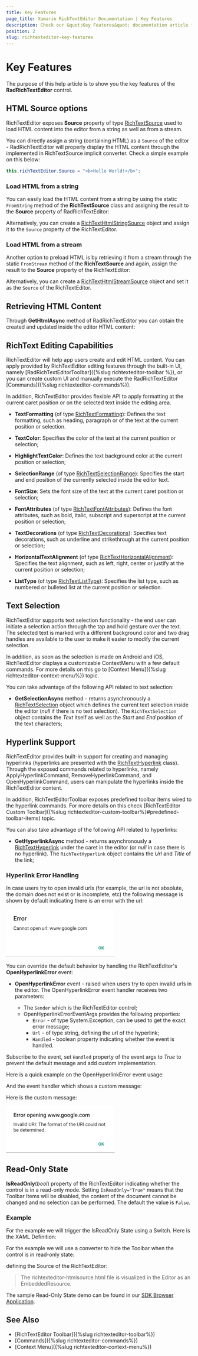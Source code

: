 ```yaml
---
title: Key Features
page_title: Xamarin RichTextEditor Documentation | Key Features
description: Check our &quot;Key Features&quot; documentation article for Telerik RichTextEditor for Xamarin control.
position: 2
slug: richtexteditor-key-features
---
```


# Key Features

The purpose of this help article is to show you the key features of the **RadRichTextEditor** control.

## HTML Source options

RichTextEditor exposes **Source** property of type [RichTextSource](/devtools/xamarin/api/telerik.xamarinforms.richtexteditor.richtextsource) used to load HTML content into the editor from a string as well as from a stream. 

You can directly assign a string (containing HTML) as a <code>Source</code> of the editor - RadRichTextEditor will properly display the HTML content through the implemented in RichTextSource implicit converter. Check a simple example on this below:

```C#
this.richTextEditor.Source = "<b>Hello World!</b>";
```

### Load HTML from a string

You can easily load the HTML content from a string by using the static <code>FromString</code> method of the **RichTextSource** class and assigning the result to the **Source** property of RadRichTextEditor:

<snippet id='richtexteditor-getting-started' />

Alternatively, you can create a [RichTextHtmlStringSource](/devtools/xamarin/api/telerik.xamarinforms.richtexteditor.richtexthtmlstringsource) object and assign it to the <code>Source</code> property of the RichTextEditor.

### Load HTML from a stream

Another option to preload HTML is by retrieving it from a stream through the static <code>FromStream</code> method of the **RichTextSource** and again,  assign the result to the **Source** property of the RichTextEditor:

<snippet id='richtexteditor-keyfeatures-fromstream' />

Alternatively, you can create a [RichTextHtmlStreamSource](/devtools/xamarin/api/telerik.xamarinforms.richtexteditor.richtexthtmlstreamsource) object and set it as the <code>Source</code> of the RichTextEditor.

## Retrieving HTML Content

Through **GetHtmlAsync** method of RadRichTextEditor you can obtain the created and updated inside the editor HTML content:

<snippet id='richtexteditor-keyfeatures-gethtml' />

## RichText Editing Capabilities

RichTextEditor will help app users create and edit HTML content. You can apply provided by RichTextEditor editing features through the built-in UI, namely [RadRichTextEditorToolbar]({%slug richtexteditor-toolbar %}), or you can create custom UI and manually execute the RadRichTextEditor [Commands]({%slug richtexteditor-commands%}).

In addition, RichTextEditor provides flexible API to apply formatting at the current caret position or on the selected text inside the editing area.

* **TextFormatting** (of type [RichTextFormatting](/devtools/xamarin/api/telerik.xamarinforms.richtexteditor.richtextformatting)): Defines the text formatting, such as heading, paragraph or of the text at the current position or selection. 

* **TextColor**: Specifies the color of the text at the current position or selection;

* **HighlightTextColor**: Defines the text background color at the current position or selection;

* **SelectionRange** (of type [RichTextSelectionRange](/devtools/xamarin/api/telerik.xamarinforms.richtexteditor.richtextselectionrange)): Specifies the start and end position of the currently selected inside the editor text.

* **FontSize**: Sets the font size of the text at the current caret position or selection;

* **FontAttributes** (of type [RichTextFontAttributes](/devtools/xamarin/api/telerik.xamarinforms.richtexteditor.richtextfontattributes)): Defines the font attributes, such as bold, italic, subscript and superscript at the current position or selection;

* **TextDecorations** (of type [RichTextDecorations](/devtools/xamarin/api/telerik.xamarinforms.richtexteditor.richtextdecorations)): Specifies text decorations, such as underline and strikethrough at the current position or selection;

* **HorizontalTextAlignment** (of type [RichTextHorizontalAlignment](/devtools/xamarin/api/telerik.xamarinforms.richtexteditor.richtexthorizontalalignment)): Specifies the text alignment, such as left, right, center or justify at the current position or selection;

* **ListType** (of type [RichTextListType](/devtools/xamarin/api/telerik.xamarinforms.richtexteditor.richtextlisttype)): Specifies the list type, such as numbered or bulleted list at the current position or selection.

## Text Selection

RichTextEditor supports text selection functionality - the end user can initiate a selection action through the tap and hold gesture over the text. The selected text is marked with a different background color and two drag handles are available to the user to make it easier to modify the current selection. 

In addition, as soon as the selection is made on Android and iOS, RichTextEditor displays a customizable ContextMenu with a few default commands. For more details on this go to [Context Menu]({%slug richtexteditor-context-menu%}) topic.

You can take advantage of the following API related to text selection:

* **GetSelectionAsync** method - returns asynchronously a [RichTextSelection](/devtools/xamarin/api/telerik.xamarinforms.richtexteditor.richtextselection) object which defines the current text selection inside the editor (*null* if there is no text selection). The <code>RichTextSelection</code> object contains the *Text* itself as well as the *Start* and *End* position of the text characters;

## Hyperlink Support

RichTextEditor provides built-in support for creating and managing hyperlinks (hyperlinks are presented with the [RichTextHyperlink](/devtools/xamarin/api/telerik.xamarinforms.richtexteditor.richtexthyperlink) class). Through the exposed commands related to hyperlinks, namely ApplyHyperlinkCommand, RemoveHyperlinkCommand, and OpenHyperlinkCommand, users can manipulate the hyperlinks inside the RichTextEditor content.

In addition, RichTextEditorToolbar exposes predefined toolbar items wired to the hyperlink commands. For more details on this check [RichTextEditor Custom Toolbar]({%slug richtexteditor-custom-toolbar%}#predefined-toolbar-items) topic.

You can also take advantage of the following API related to hyperlinks:

* **GetHyperlinkAsync** method - returns asynchronously a [RichTextHyperlink](/devtools/xamarin/api/telerik.xamarinforms.richtexteditor.richtexthyperlink) under the caret in the editor (or *null* in case there is no hyperlink). The <code>RichTextHyperlink</code> object contains the *Url* and *Title* of the link;

### Hyperlink Error Handling

In case users try to open invalid urls (for example, the url is not absolute, the domain does not exist or is incomplete, etc) the following message is shown by default indicating there is an error with the url:

![](images/richtexteditor-invalidurl-default.png)

You can override the default behavior by handling the RichTextEditor's **OpenHyperlinkError** event:

* **OpenHyperlinkError** event - raised when users try to open invalid urls in the editor. The OpenHyperlinkError event handler receives two parameters:

	* The <code>Sender</code> which is the RichTextEditor control;
	* OpenHyperlinkErrorEventArgs provides the following properties:
		* <code>Error</code> - of type System.Exception, can be used to get the exact error message;
		* <code>Url</code> - of type string, defining the url of the hyperlink;
		* <code>Handled</code> - boolean property indicating whether the event is handled.

Subscribe to the event, set <code>Handled</code> property of the event args to *True* to prevent the default message and add custom implementation. 

Here is a quick example on the OpenHyperlinkError event usage:

<snippet id='richtexteditor-hyperlinkerrorhandling-xaml' />

And the event handler which shows a custom message:

<snippet id='richtexteditor-hyperlinkerrorhandling-code' />

Here is the custom message:

![](images/richtexteditor-invalidurl-custom.png)
		
## Read-Only State

**IsReadOnly**(*bool*) property of the RichTextEditor indicating whether the control is in a read-only mode. Setting `IsReadOnly="True"` means that the Toolbar Items will be disabled, the content of the document cannot be changed and no selection can be performed. The default the value is `False`. 

### Example

For the example we will trigger the IsReadOnly State using a Switch. Here is the XAML Definition:

<snippet id='richtexteditor-readonly-state' />

For the example we will use a converter to hide the Toolbar when the control is in read-only state:

<snippet id='richtexteditor-readonly-converter' />

defining the Source of the RichTextEditor:

<snippet id='richtexteditor-readonly-state-code-behind' />

> The richtexteditor-htmlsource.html file is visualized in the Editor as an EmbeddedResource.

The sample Read-Only State demo can be found in our [SDK Browser Application](https://github.com/telerik/xamarin-forms-sdk/tree/master/XamarinSDK/SDKBrowser/SDKBrowser/Examples/RichTextEditorControl/FeaturesCategory/ReadOnlyStateExample).

## See Also

- [RichTextEditor Toolbar]({%slug richtexteditor-toolbar%})
- [Commands]({%slug richtexteditor-commands%})
- [Context Menu]({%slug richtexteditor-context-menu%})